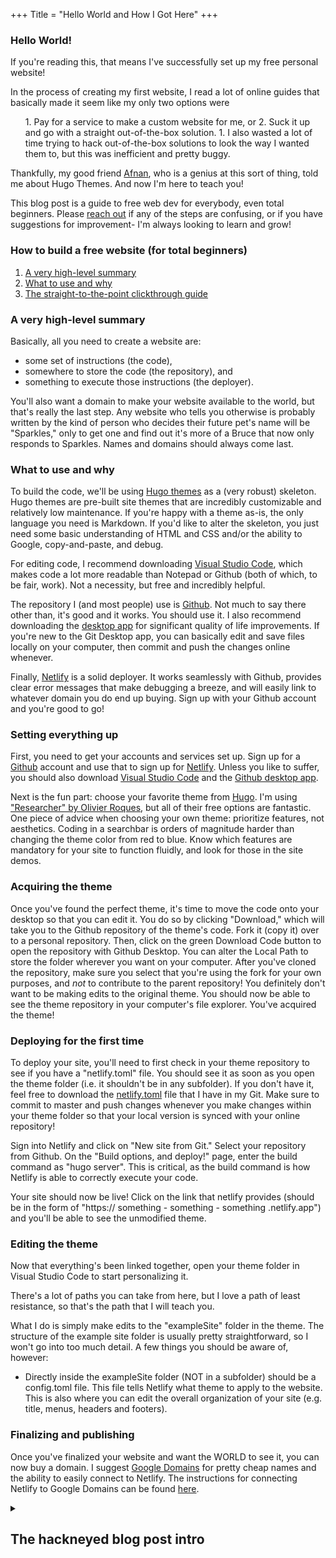 +++
Title = "Hello World and How I Got Here"
+++
### Hello World!

If you're reading this, that means I've successfully set up my free personal website!

In the process of creating my first website, I read a lot of online guides that basically made it seem like my only two options were

<ul>
   1. Pay for a service to make a custom website for me, or
   2. Suck it up and go with a straight out-of-the-box solution.
      1. I also wasted a lot of time trying to hack out-of-the-box solutions to look the way I wanted them to, but this was inefficient and pretty buggy.
</ul>

Thankfully, my good friend [Afnan](https://www.afnan.io), who is a genius at this sort of thing, told me about Hugo Themes. And now I'm here to teach you! 

This blog post is a guide to free web dev for everybody, even total beginners. Please [reach out](mailto:robinzeng1@gmail.com) if any of the steps are confusing, or if you have suggestions for improvement- I'm always looking to learn and grow!


### How to build a free website (for total beginners)
1. [A very high-level summary](/#a-very-high-level-summary)
2. [What to use and why](/#what-to-use-and-why)
3. [The straight-to-the-point clickthrough guide](hahahaha)

### A very high-level summary

Basically, all you need to create a website are:
* some set of instructions (the code), 
* somewhere to store the code (the repository), and 
* something to execute those instructions (the deployer). 

You'll also want a domain to make your website available to the world, but that's really the last step. Any website who tells you otherwise is probably written by the kind of person who decides their future pet's name will be "Sparkles," only to get one and find out it's more of a Bruce that now only responds to Sparkles. Names and domains should always come last. 

### What to use and why

To build the code, we'll be using [Hugo themes](https://themes.gohugo.io/) as a (very robust) skeleton. Hugo themes are pre-built site themes that are incredibly customizable and relatively low maintenance. If you're happy with a theme as-is, the only language you need is Markdown. If you'd like to alter the skeleton, you just need some basic understanding of HTML and CSS and/or the ability to Google, copy-and-paste, and debug.

For editing code, I recommend downloading [Visual Studio Code](https://code.visualstudio.com/), which makes code a lot more readable than Notepad or Github (both of which, to be fair, work). Not a necessity, but free and incredibly helpful.

The repository I (and most people) use is [Github](https://github.com/). Not much to say there other than, it's good and it works. You should use it. I also recommend downloading the [desktop app](https://desktop.github.com/) for significant quality of life improvements. If you're new to the Git Desktop app, you can basically edit and save files locally on your computer, then commit and push the changes online whenever.

Finally, [Netlify](https://www.netlify.com/) is a solid deployer. It works seamlessly with Github, provides clear error messages that make debugging a breeze, and will easily link to whatever domain you do end up buying. Sign up with your Github account and you're good to go! 

### Setting everything up

First, you need to get your accounts and services set up. Sign up for a [Github](https://github.com/) account and use that to sign up for [Netlify](https://www.netlify.com/). Unless you like to suffer, you should also download [Visual Studio Code](https://code.visualstudio.com/) and the [Github desktop app](https://desktop.github.com/).

Next is the fun part: choose your favorite theme from [Hugo](https://themes.gohugo.io/). I'm using ["Researcher" by Olivier Roques](https://themes.gohugo.io/hugo-researcher/), but all of their free options are fantastic. One piece of advice when choosing your own theme: prioritize features, not aesthetics. Coding in a searchbar is orders of magnitude harder than changing the theme color from red to blue. Know which features are mandatory for your site to function fluidly, and look for those in the site demos.

### Acquiring the theme

Once you've found the perfect theme, it's time to move the code onto your desktop so that you can edit it. You do so by clicking "Download," which will take you to the Github repository of the theme's code. Fork it (copy it) over to a personal repository. Then, click on the green Download Code button to open the repository with Github Desktop. You can alter the Local Path to store the folder wherever you want on your computer. After you've cloned the repository, make sure you select that you're using the fork for your own purposes, and *not* to contribute to the parent repository! You definitely don't want to be making edits to the original theme. You should now be able to see the theme repository in your computer's file explorer. You've acquired the theme! 

### Deploying for the first time

To deploy your site, you'll need to first check in your theme repository to see if you have a "netlify.toml" file. You should see it as soon as you open the theme folder (i.e. it shouldn't be in any subfolder). If you don't have it, feel free to download the [netlify.toml](https://github.com/robinzng/robinzen/blob/master/netlify.toml) file that I have in my Git. Make sure to commit to master and push changes whenever you make changes within your theme folder so that your local version is synced with your online repository! 

Sign into Netlify and click on "New site from Git." Select your repository from Github. On the "Build options, and deploy!" page, enter the build command as "hugo server". This is critical, as the build command is how Netlify is able to correctly execute your code. 

Your site should now be live! Click on the link that netlify provides (should be in the form of "https:// something - something - something .netlify.app") and you'll be able to see the unmodified theme. 

### Editing the theme

Now that everything's been linked together, open your theme folder in Visual Studio Code to start personalizing it. 

There's a lot of paths you can take from here, but I love a path of least resistance, so that's the path that I will teach you. 

What I do is simply make edits to the "exampleSite" folder in the theme. The structure of the example site folder is usually pretty straightforward, so I won't go into too much detail. A few things you should be aware of, however:

* Directly inside the exampleSite folder (NOT in a subfolder) should be a config.toml file. This file tells Netlify what theme to apply to the website. This is also where you can edit the overall organization of your site (e.g. title, menus, headers and footers). 

### Finalizing and publishing

Once you've finalized your website and want the WORLD to see it, you can now buy a domain. I suggest [Google Domains](https://domains.google/) for pretty cheap names and the ability to easily connect to Netlify. The instructions for connecting Netlify to Google Domains can be found [here](https://medium.com/@jacobsowles/how-to-deploy-a-google-domains-site-to-netlify-c62793d8c95e). 




<details>
<summary><h2>The hackneyed blog post intro</h2></summary>
<br>

</details>